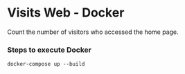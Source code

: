 # Visits Web - Docker

Count the number of visitors who accessed the home page.

### Steps to execute Docker

```console
docker-compose up --build
```
